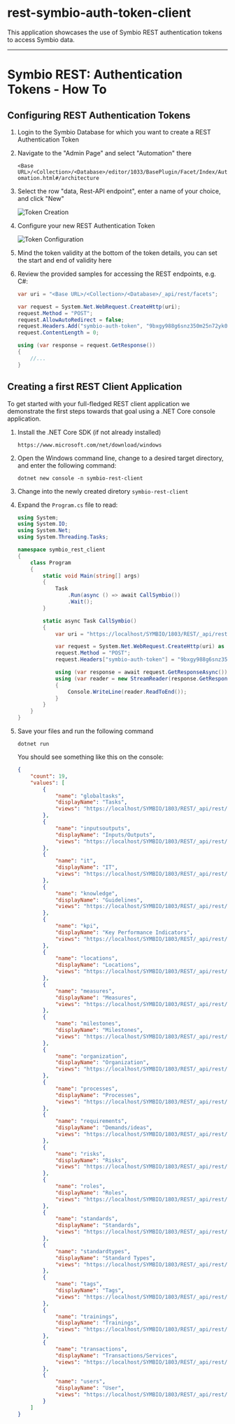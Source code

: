 # rest-symbio-auth-token-client

This application showcases the use of Symbio REST authentication tokens to access Symbio data.

---

# Symbio REST: Authentication Tokens - How To

## Configuring REST Authentication Tokens

1. Login to the Symbio Database for which you want to create a REST Authentication Token

2. Navigate to the "Admin Page" and select "Automation" there

   `<Base URL>/<Collection>/<Database>/editor/1033/BasePlugin/Facet/Index/Automation.html#/architecture`

3. Select the row "data, Rest-API endpoint", enter a name of your choice, and click "New"

   ![Token Creation](img/01-Create_Token.png "Token Creation")

4. Configure your new REST Authentication Token

   ![Token Configuration](img/02-Configure_Token.png "Token CreConfigurationation")

5. Mind the token validity at the bottom of the token details, you can set the start and end of validity here

6. Review the provided samples for accessing the REST endpoints, e.g. C#:

   ```csharp
   var uri = "<Base URL>/<Collection>/<Database>/_api/rest/facets";

   var request = System.Net.WebRequest.CreateHttp(uri);
   request.Method = "POST";
   request.AllowAutoRedirect = false;
   request.Headers.Add("symbio-auth-token", "9bxgy988g6snz350m25n72yk01");
   request.ContentLength = 0;

   using (var response = request.GetResponse())
   {
       //...
   }
   ```

## Creating a first REST Client Application

To get started with your full-fledged REST client application we demonstrate the first steps towards that goal using a .NET Core console application.

1. Install the .NET Core SDK (if not already installed)

   `https://www.microsoft.com/net/download/windows`

2. Open the Windows command line, change to a desired target directory, and enter the following command:

   `dotnet new console -n symbio-rest-client`

3. Change into the newly created diretory `symbio-rest-client`

4. Expand the `Program.cs` file to read:

   ```csharp
   using System;
   using System.IO;
   using System.Net;
   using System.Threading.Tasks;

   namespace symbio_rest_client
   {
       class Program
       {
           static void Main(string[] args)
           {
               Task
                   .Run(async () => await CallSymbio())
                   .Wait();
           }

           static async Task CallSymbio()
           {
               var uri = "https://localhost/SYMBIO/1803/REST/_api/rest/facets";

               var request = System.Net.WebRequest.CreateHttp(uri) as HttpWebRequest;
               request.Method = "POST";
               request.Headers["symbio-auth-token"] = "9bxgy988g6snz350m25n72yk01";

               using (var response = await request.GetResponseAsync())
               using (var reader = new StreamReader(response.GetResponseStream()))
               {
                   Console.WriteLine(reader.ReadToEnd());
               }
           }
       }
   }
   ```

5. Save your files and run the following command

   `dotnet run`

   You should see something like this on the console:

   ```json
   {
       "count": 19,
       "values": [
           {
               "name": "globaltasks",
               "displayName": "Tasks",
               "views": "https://localhost/SYMBIO/1803/REST/_api/rest/facets/globaltasks/views"
           },
           {
               "name": "inputsoutputs",
               "displayName": "Inputs/Outputs",
               "views": "https://localhost/SYMBIO/1803/REST/_api/rest/facets/inputsoutputs/views"
           },
           {
               "name": "it",
               "displayName": "IT",
               "views": "https://localhost/SYMBIO/1803/REST/_api/rest/facets/it/views"
           },
           {
               "name": "knowledge",
               "displayName": "Guidelines",
               "views": "https://localhost/SYMBIO/1803/REST/_api/rest/facets/knowledge/views"
           },
           {
               "name": "kpi",
               "displayName": "Key Performance Indicators",
               "views": "https://localhost/SYMBIO/1803/REST/_api/rest/facets/kpi/views"
           },
           {
               "name": "locations",
               "displayName": "Locations",
               "views": "https://localhost/SYMBIO/1803/REST/_api/rest/facets/locations/views"
           },
           {
               "name": "measures",
               "displayName": "Measures",
               "views": "https://localhost/SYMBIO/1803/REST/_api/rest/facets/measures/views"
           },
           {
               "name": "milestones",
               "displayName": "Milestones",
               "views": "https://localhost/SYMBIO/1803/REST/_api/rest/facets/milestones/views"
           },
           {
               "name": "organization",
               "displayName": "Organization",
               "views": "https://localhost/SYMBIO/1803/REST/_api/rest/facets/organization/views"
           },
           {
               "name": "processes",
               "displayName": "Processes",
               "views": "https://localhost/SYMBIO/1803/REST/_api/rest/facets/processes/views"
           },
           {
               "name": "requirements",
               "displayName": "Demands/ideas",
               "views": "https://localhost/SYMBIO/1803/REST/_api/rest/facets/requirements/views"
           },
           {
               "name": "risks",
               "displayName": "Risks",
               "views": "https://localhost/SYMBIO/1803/REST/_api/rest/facets/risks/views"
           },
           {
               "name": "roles",
               "displayName": "Roles",
               "views": "https://localhost/SYMBIO/1803/REST/_api/rest/facets/roles/views"
           },
           {
               "name": "standards",
               "displayName": "Standards",
               "views": "https://localhost/SYMBIO/1803/REST/_api/rest/facets/standards/views"
           },
           {
               "name": "standardtypes",
               "displayName": "Standard Types",
               "views": "https://localhost/SYMBIO/1803/REST/_api/rest/facets/standardtypes/views"
           },
           {
               "name": "tags",
               "displayName": "Tags",
               "views": "https://localhost/SYMBIO/1803/REST/_api/rest/facets/tags/views"
           },
           {
               "name": "trainings",
               "displayName": "Trainings",
               "views": "https://localhost/SYMBIO/1803/REST/_api/rest/facets/trainings/views"
           },
           {
               "name": "transactions",
               "displayName": "Transactions/Services",
               "views": "https://localhost/SYMBIO/1803/REST/_api/rest/facets/transactions/views"
           },
           {
               "name": "users",
               "displayName": "User",
               "views": "https://localhost/SYMBIO/1803/REST/_api/rest/facets/users/views"
           }
       ]
   }
   ```